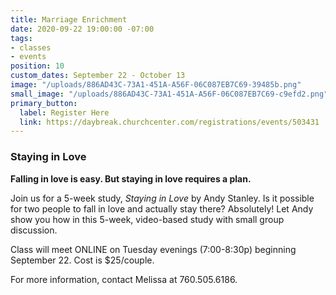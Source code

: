 ```yaml
---
title: Marriage Enrichment
date: 2020-09-22 19:00:00 -07:00
tags:
- classes
- events
position: 10
custom_dates: September 22 - October 13
image: "/uploads/886AD43C-73A1-451A-A56F-06C087EB7C69-39485b.png"
small_image: "/uploads/886AD43C-73A1-451A-A56F-06C087EB7C69-c9efd2.png"
primary_button:
  label: Register Here
  link: https://daybreak.churchcenter.com/registrations/events/503431
---
```


### **Staying in Love**

**Falling in love is easy. But staying in love requires a plan.**

Join us for a 5-week study, *Staying in Love* by Andy Stanley. Is it possible for two people to fall in love and actually stay there? Absolutely! Let Andy show you how in this 5-week, video-based study with small group discussion.

Class will meet ONLINE on Tuesday evenings (7:00-8:30p) beginning September 22. Cost is $25/couple.

For more information, contact Melissa at 760.505.6186.